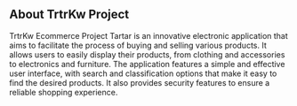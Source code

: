## About TrtrKw Project

TrtrKw Ecommerce Project
Tartar is an innovative electronic application that aims to facilitate the process of buying and selling various products. It allows users to easily display their products, from clothing and accessories to electronics and furniture. The application features a simple and effective user interface, with search and classification options that make it easy to find the desired products. It also provides security features to ensure a reliable shopping experience.
